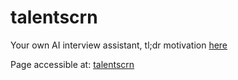 # talentscrn
Your own AI interview assistant, tl;dr motivation [here](https://dejanualex.medium.com/reshaping-the-job-market-5be1b4afab01)

Page accessible at: [talentscrn](https://talentscrn.github.io/)
